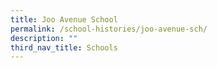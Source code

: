 ```yaml
---
title: Joo Avenue School
permalink: /school-histories/joo-avenue-sch/
description: ""
third_nav_title: Schools
---
```


